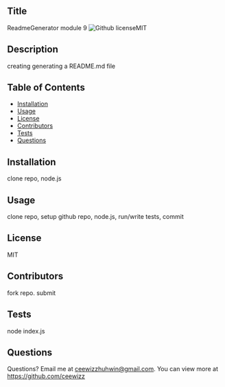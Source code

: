 
## Title 
ReadmeGenerator  module 9
![Github license](https://opensource.org/license/mit/)MIT
  


## Description
creating generating a README.md file

## Table of Contents
- [Installation](#Installation)
- [Usage](#Usage)
- [License](#License)
- [Contributors](#Contributing)
- [Tests](#Tests)
- [Questions](#Questions)

## Installation
clone repo, node.js


## Usage
clone repo, setup github repo, node.js, run/write tests, commit

## License
MIT


## Contributors
fork repo. submit



## Tests
node index.js

## Questions
Questions? Email me at ceewizzhuhwin@gmail.com. You can view more at https://github.com/ceewizz